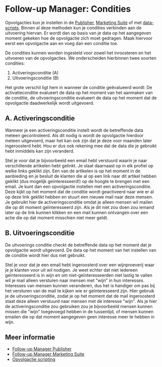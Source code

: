# Follow-up Manager: Condities

Opvolgacties kun je instellen in de [Publisher](./follow-up-manager-publisher), 
[Marketing Suite](./follow-up-manager-ms) of met 
[data-scripts](./data-object). Binnen al deze methoden kun je 
condities verbinden aan de uitvoering hiervan. Er wordt dan op basis van 
je data op het aangegeven moment gekeken hoe de opvolgactie zich moet gedragen. 
Maak hiervoor eerst een opvolgactie aan en voeg dan een conditie toe.

De condities kunnen worden ingesteld voor zowel het inroosteren en het
uitvoeren van de opvolgacties. We onderscheiden hierbinnen twee soorten condities:

1.  Activeringsconditie (A)
2.  Uitvoeringsconditie (B)

Het grote verschil ligt hem in wanneer de conditie geëvalueerd wordt: 
De activatieconditie evalueert de data op het moment van het aanmaken van 
de conditie, de uitvoeringsconditie evalueert de data op het moment dat 
de opvolgactie daadwerkelijk wordt uitgevoerd.

## A. Activeringsconditie

Wanneer je een activeringsconditie instelt wordt de betreffende data 
meteen gecontroleerd. Als dit nodig is wordt de opvolgactie hierdoor 
meteen uitgevoerd, maar het kan ook zijn dat je deze voor maanden later 
ingeroosterd hebt. Hou er dus ook rekening mee dat de data die je gebruikt 
hebt inmiddels kan zijn veranderd.

Stel je voor dat je bijvoorbeeld een email hebt verstuurd waarin je naar 
verschillende artikelen hebt gelinkt. Je slaat daarnaast op in elk profiel 
op welke links geklikt zijn. Een van de artikelen is op het moment in 
de aanbieding en je besluit de klanten die al op een link naar dit artikel 
hebben geklikt (dus mogelijk geïnteresseerd!) op de hoogte te brengen met 
een email. Je kunt dan een opvolgactie instellen met een activeringsconditie. 
Deze kijkt op het moment dat de conditie wordt geactiveerd naar wie er 
al op deze link geklikt hebben en stuurt een nieuwe mail naar deze mensen. 
Je gebruikt hier de activeringsconditie omdat je alleen mensen wil mailen 
die op dit moment geïnteresseerd zijn. Als je dit niet zou doen zou iemand 
later op de link kunnen klikken en een mail kunnen ontvangen over een 
actie die op dat moment misschien niet meer geldt.

## B. Uitvoeringsconditie

De uitvoerings conditie checkt de betreffende data op het moment dat je 
opvolgactie wordt uitgevoerd. De data op het moment van het instellen 
van de conditie wordt hier dus niet gebruikt.

Stel je voor dat je een email hebt ingeroosterd over een wijnproeverij 
waar je je klanten voor uit wil nodigen. Je weet echter dat niet iedereen 
geïnteresseerd is in wijn en om niet-geïnteresseerden niet lastig te vallen 
wil je mail alleen versturen naar mensen met "wijn" in hun interesses. 
Interesses van mensen kunnen veranderen, dus het is handiger om pas bij 
het versturen van de mail te kijken wie er geïnteresseerd zijn. Hier 
gebruik je de uitvoeringsconditie, zodat je op het moment dat de mail 
ingeroosterd staat deze alleen verstuurd naar mensen met de interesse "wijn". 
Als je hier de activeringsconditie zou gebruiken zou je bijvoorbeeld mensen 
kunnen missen die "wijn" toegevoegd hebben in de tussentijd, of mensen 
kunnen emailen die op dat moment aangegeven geen interesse meer te hebben 
in wijn.

## Meer informatie

* [Follow-up Manager Publisher](./follow-up-manager-publisher)
* [Follow-up Manager Marketing Suite](./follow-up-manager-ms)
* [Opvolgactie scripting](./data-object)
